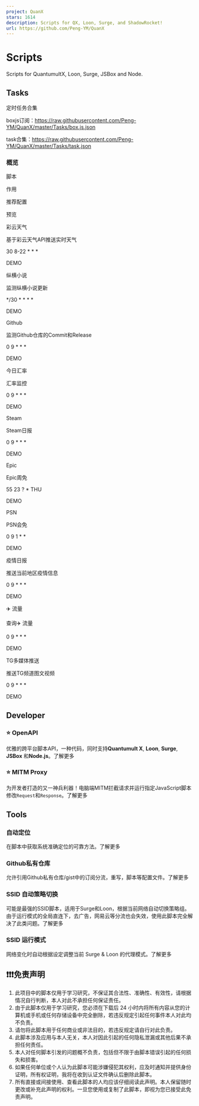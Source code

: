 ```yaml
---
project: QuanX
stars: 1614
description: Scripts for QX, Loon, Surge, and ShadowRocket!
url: https://github.com/Peng-YM/QuanX
---
```


Scripts
=======

Scripts for QuantumultX, Loon, Surge, JSBox and Node.

Tasks
-----

定时任务合集

boxjs订阅：https://raw.githubusercontent.com/Peng-YM/QuanX/master/Tasks/box.js.json

task合集：https://raw.githubusercontent.com/Peng-YM/QuanX/master/Tasks/task.json

### 概览

脚本

作用

推荐配置

预览

彩云天气

基于彩云天气API推送实时天气

30 8-22 \* \* \*

DEMO

纵横小说

监测纵横小说更新

\*/30 \* \* \* \*

DEMO

Github

监测Github仓库的Commit和Release

0 9 \* \* \*

DEMO

今日汇率

汇率监控

0 9 \* \* \*

DEMO

Steam

Steam日报

0 9 \* \* \*

DEMO

Epic

Epic周免

55 23 ? \* THU

DEMO

PSN

PSN会免

0 9 1 \* \*

DEMO

疫情日报

推送当前地区疫情信息

0 9 \* \* \*

DEMO

✈️ 流量

查询✈️ 流量

0 9 \* \* \*

DEMO

TG多媒体推送

推送TG频道图文视频

0 9 \* \* \*

DEMO

Developer
---------

### ⭐️ OpenAPI

优雅的跨平台脚本API，一种代码，同时支持**Quantumult X**, **Loon**, **Surge**, **JSBox** 和**Node.js**。了解更多

### ⭐️ MITM Proxy

为开发者打造的又一神兵利器！电脑端MITM拦截请求并运行指定JavaScript脚本修改`Request`和`Response`。了解更多

Tools
-----

### 自动定位

在脚本中获取系统准确定位的可靠方法。了解更多

### Github私有仓库

允许引用Github私有仓库/gist中的订阅分流，重写，脚本等配置文件。了解更多

### SSID 自动策略切换

可能是最强的SSID脚本，适用于Surge和Loon，根据当前网络自动切换策略组。由于运行模式的全局直连下，去广告，网易云等分流也会失效，使用此脚本完全解决了此类问题。了解更多

### SSID 运行模式

网络变化时自动根据设定调整当前 Surge & Loon 的代理模式。了解更多

❗❗❗免责声明
-------

1.  此项目中的脚本仅用于学习研究，不保证其合法性、准确性、有效性，请根据情况自行判断，本人对此不承担任何保证责任。
2.  由于此脚本仅用于学习研究，您必须在下载后 24 小时内将所有内容从您的计算机或手机或任何存储设备中完全删除，若违反规定引起任何事件本人对此均不负责。
3.  请勿将此脚本用于任何商业或非法目的，若违反规定请自行对此负责。
4.  此脚本涉及应用与本人无关，本人对因此引起的任何隐私泄漏或其他后果不承担任何责任。
5.  本人对任何脚本引发的问题概不负责，包括但不限于由脚本错误引起的任何损失和损害。
6.  如果任何单位或个人认为此脚本可能涉嫌侵犯其权利，应及时通知并提供身份证明，所有权证明，我将在收到认证文件确认后删除此脚本。
7.  所有直接或间接使用、查看此脚本的人均应该仔细阅读此声明。本人保留随时更改或补充此声明的权利。一旦您使用或复制了此脚本，即视为您已接受此免责声明。
